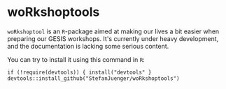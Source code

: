 # woRkshoptools

`woRkshoptool` is an `R`-package aimed at making our lives a bit easier when preparing our GESIS workshops. It's currently under heavy development, and the documentation is lacking some serious content.

You can try to install it using this command in `R`:

```
if (!require(devtools)) { install("devtools" }
devtools::install_github("StefanJuenger/woRkshoptools")
```
